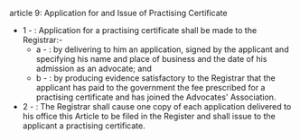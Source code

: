 article 9: Application for and Issue of Practising Certificate

<ul>
			<li>1 - : Application for a practising certificate shall be made to the Registrar:-<ul>
						<li>a - : by delivering to him an application, signed by the applicant and specifying his name and place of business and the date of his admission as an advocate; and<ul>
						</ul></li>						<li>b - : by producing evidence satisfactory to the Registrar that the applicant has paid to the government the fee prescribed for a practising certificate and has joined the Advocates&#39; Association.<ul>
						</ul></li>			</ul></li>			<li>2 - : The Registrar shall cause one copy of each application delivered to his office this Article to be filed in the Register and shall issue to the applicant a practising certificate.<ul>
			</ul></li></ul>